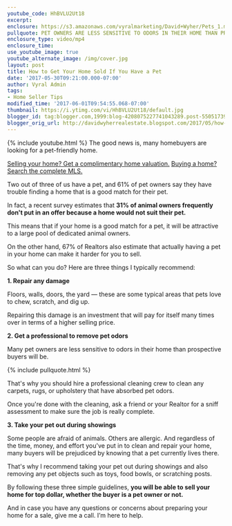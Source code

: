 ```yaml
---
youtube_code: HhBVLU2Ut18
excerpt:
enclosure: https://s3.amazonaws.com/vyralmarketing/David+Wyher/Pets_1.mp4
pullquote: PET OWNERS ARE LESS SENSITIVE TO ODORS IN THEIR HOME THAN PROSPECTIVE BUYERS ARE.
enclosure_type: video/mp4
enclosure_time:
use_youtube_image: true
youtube_alternate_image: /img/cover.jpg
layout: post
title: How to Get Your Home Sold If You Have a Pet
date: '2017-05-30T09:21:00.000-07:00'
author: Vyral Admin
tags:
- Home Seller Tips
modified_time: '2017-06-01T09:54:55.068-07:00'
thumbnail: https://i.ytimg.com/vi/HhBVLU2Ut18/default.jpg
blogger_id: tag:blogger.com,1999:blog-4208075227741043289.post-5505173900782670701
blogger_orig_url: http://davidwyherrealestate.blogspot.com/2017/05/how-to-get-your-home-sold-if-you-have.html
---
```

{% include youtube.html %}
The good news is, many homebuyers are looking for a pet-friendly home.

<a href="http://www.greaterphillyhomelistings.com/homevalue/value" target="_blank">Selling your home? Get a complimentary home valuation.</a>
<a href="http://www.greaterphillyhomelistings.com/search" target="_blank">Buying a home? Search the complete MLS.</a>

Two out of three of us have a pet, and 61% of pet owners say they have trouble finding a home that is a good match for their pet.

In fact, a recent survey estimates that **31% of animal owners frequently don't put in an offer because a home would not suit their pet.**

This means that if your home is a good match for a pet, it will be attractive to a large pool of dedicated animal owners.

On the other hand, 67% of Realtors also estimate that actually having a pet in your home can make it harder for you to sell.

So what can you do? Here are three things I typically recommend:

**1. Repair any damage**

Floors, walls, doors, the yard — these are some typical areas that pets love to chew, scratch, and dig up.

Repairing this damage is an investment that will pay for itself many times over in terms of a higher selling price.

**2. Get a professional to remove pet odors**

Many pet owners are less sensitive to odors in their home than prospective buyers will be.

{% include pullquote.html %}

That's why you should hire a professional cleaning crew to clean any carpets, rugs, or upholstery that have absorbed pet odors.

Once you're done with the cleaning, ask a friend or your Realtor for a sniff assessment to make sure the job is really complete.

**3. Take your pet out during showings**

Some people are afraid of animals. Others are allergic. And regardless of the time, money, and effort you've put in to clean and repair your home, many buyers will be prejudiced by knowing that a pet currently lives there.

That's why I recommend taking your pet out during showings and also removing any pet objects such as toys, food bowls, or scratching posts.

By following these three simple guidelines, **you will be able to sell your home for top dollar, whether the buyer is a pet owner or not.**

And in case you have any questions or concerns about preparing your home for a sale, give me a call. I’m here to help.

